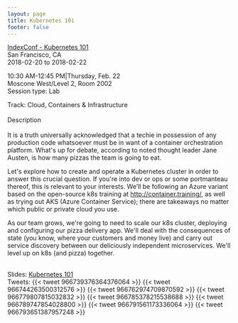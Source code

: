 ```yaml
---
layout: page
title: Kubernetes 101
footer: false
---
```


<div class="views-field views-field-nothing">        <span class="field-content views-field-field-details"><a href="https://developer.ibm.com/indexconf/sessions/#!?id=5474">IndexConf - Kubernetes 101</a><br>San Francisco, CA<br><span class="date-display-start">2018-02-20</span> to <span class="date-display-end">2018-02-22</span></span></div>


10:30 AM-12:45 PM|Thursday, Feb. 22
<br>
Moscone West/Level 2, Room 2002
<br>
Session type: Lab
<br>

Track: Cloud, Containers & Infrastructure
<br>
<br>
Description
<br>
<br>
It is a truth universally acknowledged that a techie in possession of any production code whatsoever must be in want of a container orchestration platform. What's up for debate, according to noted thought leader Jane Austen, is how many pizzas the team is going to eat.

Let's explore how to create and operate a Kubernetes cluster in order to answer this crucial question. If you're into dev or ops or some portmanteau thereof, this is relevant to your interests. We’ll be following an Azure variant based on the open-source k8s training at http://container.training/, as well as trying out AKS (Azure Container Service); there are takeaways no matter which public or private cloud you use.

As our team grows, we're going to need to scale our k8s cluster, deploying and configuring our pizza delivery app. We'll deal with the consequences of state (you know, where your customers and money live) and carry out service discovery between our deliciously independent microservices. We'll level up on k8s (and pizza) together.
<br>
<br>

Slides: <a href="http://indexconf2018.container.training/">Kubernetes 101</a>
<br>
Tweets:
{{< tweet 966739376364376064 >}}
{{< tweet 966744263500312576 >}}
{{< tweet 966762974709870592 >}}
{{< tweet 966779807815032832 >}}
{{< tweet 966785378215538688 >}}
{{< tweet 966789747854028800 >}}
{{< tweet 966791561173336064 >}}
{{< tweet 966793651387957248 >}}
